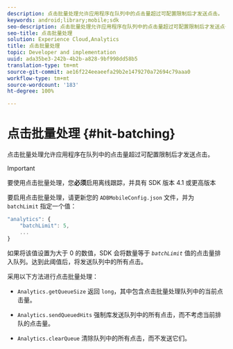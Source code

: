 ```yaml
---
description: 点击批量处理允许应用程序在队列中的点击量超过可配置限制后才发送点击。
keywords: android;library;mobile;sdk
seo-description: 点击批量处理允许应用程序在队列中的点击量超过可配置限制后才发送点击。
seo-title: 点击批量处理
solution: Experience Cloud,Analytics
title: 点击批量处理
topic: Developer and implementation
uuid: ada35be3-242b-4b2b-a828-9bf998dd58b5
translation-type: tm+mt
source-git-commit: ae16f224eeaeefa29b2e1479270a72694c79aaa0
workflow-type: tm+mt
source-wordcount: '183'
ht-degree: 100%

---
```



# 点击批量处理 {#hit-batching}

点击批量处理允许应用程序在队列中的点击量超过可配置限制后才发送点击。

>[!IMPORTANT]
>
>要使用点击批量处理，您&#x200B;**必须**&#x200B;启用离线跟踪，并具有 SDK 版本 4.1 或更高版本

要启用点击批量处理，请更新您的 `ADBMobileConfig.json` 文件，并为 `batchLimit` 指定一个值：

```js
"analytics": {
    "batchLimit": 5,
    ...
}
```

如果将该值设置为大于 0 的数值，SDK 会将数量等于 *`batchLimit`* 值的点击量排入队列。达到此阈值后，将发送队列中的所有点击。

采用以下方法进行点击批量处理：

* `Analytics.getQueueSize` 返回 `long`，其中包含点击批量处理队列中的当前点击量。

* `Analytics.sendQueuedHits` 强制库发送队列中的所有点击，而不考虑当前排队的点击量。
* `Analytics.clearQueue` 清除队列中的所有点击，而不发送它们。
